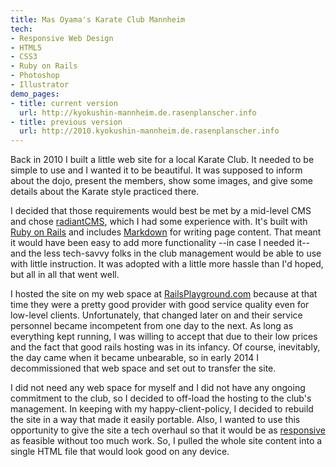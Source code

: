 ```yaml
---
title: Mas Oyama's Karate Club Mannheim
tech:
- Responsive Web Design
- HTML5
- CSS3
- Ruby on Rails
- Photoshop
- Illustrator
demo_pages:
- title: current version
  url: http://kyokushin-mannheim.de.rasenplanscher.info
- title: previous version
  url: http://2010.kyokushin-mannheim.de.rasenplanscher.info
---
```


Back in 2010 I built a little web site for a local Karate Club. It needed to be simple to use and I wanted it to be beautiful. It was supposed to inform about the dojo, present the members, show some images, and give some details about the Karate style practiced there.

I decided that those requirements would best be met by a mid-level CMS and chose [radiantCMS](http://radiantcms.org/), which I had some experience with. It's built with [Ruby on Rails](http://rubyonrails.org/) and includes [Markdown](https://daringfireball.net/projects/markdown/) for writing page content. That meant it would have been easy to add more functionality --in case I needed it-- and the less tech-savvy folks in the club management would be able to use with little instruction. It was adopted with a little more hassle than I'd hoped, but all in all that went well.

I hosted the site on my web space at [RailsPlayground.com](http://railsplayground.com/) because at that time they were a pretty good provider with good service quality even for low-level clients. Unfortunately, that changed later on and their service personnel became incompetent from one day to the next. As long as everything kept running, I was willing to accept that due to their low prices and the fact that good rails hosting was in its infancy. Of course, inevitably, the day came when it became unbearable, so in early 2014 I decommissioned that web space and set out to transfer the site.

I did not need any web space for myself and I did not have any ongoing commitment to the club, so I decided to off-load the hosting to the club's management. In keeping with my happy-client-policy, I decided to rebuild the site in a way that made it easily portable. Also, I wanted to use this  opportunity to give the site a tech overhaul so that it would be as [responsive](https://msdn.microsoft.com/en-us/magazine/hh653584.aspx) as feasible without too much work. So, I pulled the whole site content into a single HTML file that would look good on any device.
